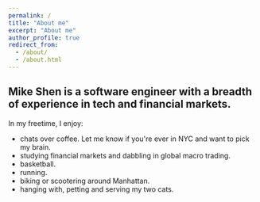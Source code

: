 ```yaml
---
permalink: /
title: "About me"
excerpt: "About me"
author_profile: true
redirect_from:
  - /about/
  - /about.html
---
```

Mike Shen is a software engineer with a breadth of experience in tech and financial markets.
---
In my freetime, I enjoy:
- chats over coffee. Let me know if you're ever in NYC and want to pick my brain.
- studying financial markets and dabbling in global macro trading.
- basketball.
- running.
- biking or scootering around Manhattan.
- hanging with, petting and serving my two cats.
